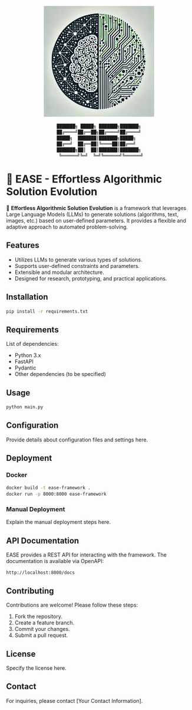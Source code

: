 <div align="center">
    <img src="logo.png" alt="EASE Logo" width="300">


```
███████╗ █████╗ ███████╗███████╗
██╔════╝██╔══██╗██╔════╝██╔════╝
█████╗  ███████║███████╗█████╗  
██╔══╝  ██╔══██║╚════██║██╔══╝  
███████╗██║  ██║███████║███████╗
                    ╚══════╝╚═╝  ╚═╝╚══════╝╚══════╝                    
```
</div>

# 🎯 EASE - Effortless Algorithmic Solution Evolution

🚀 **Effortless Algorithmic Solution Evolution** is a framework that leverages Large Language Models (LLMs) to generate solutions (algorithms, text, images, etc.) based on user-defined parameters. It provides a flexible and adaptive approach to automated problem-solving.

## Features
- Utilizes LLMs to generate various types of solutions.
- Supports user-defined constraints and parameters.
- Extensible and modular architecture.
- Designed for research, prototyping, and practical applications.

## Installation
```sh
pip install -r requirements.txt
```

## Requirements
List of dependencies:
- Python 3.x
- FastAPI
- Pydantic
- Other dependencies (to be specified)

## Usage
```sh
python main.py
```

## Configuration
Provide details about configuration files and settings here.

## Deployment
### Docker
```sh
docker build -t ease-framework .
docker run -p 8000:8000 ease-framework
```

### Manual Deployment
Explain the manual deployment steps here.

## API Documentation
EASE provides a REST API for interacting with the framework. The documentation is available via OpenAPI:
```
http://localhost:8000/docs
```

## Contributing
Contributions are welcome! Please follow these steps:
1. Fork the repository.
2. Create a feature branch.
3. Commit your changes.
4. Submit a pull request.

## License
Specify the license here.

## Contact
For inquiries, please contact [Your Contact Information].

